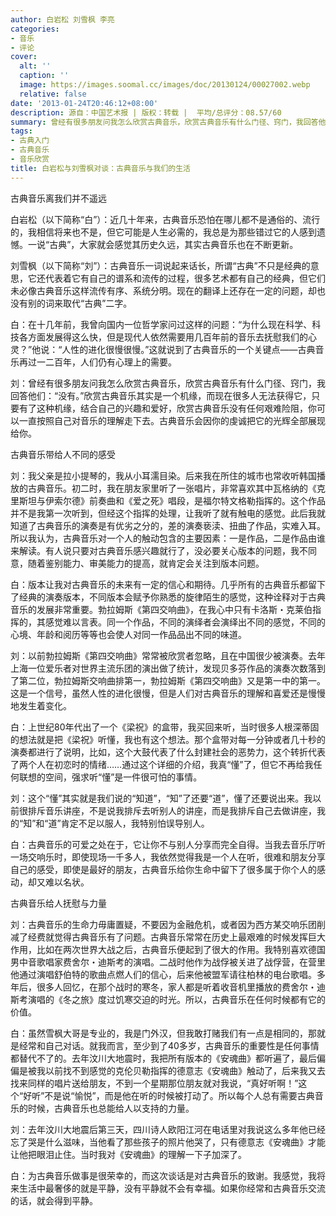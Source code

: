```yaml
---
author: 白岩松 刘雪枫 李亮
categories:
- 音乐
- 评论
cover:
  alt: ''
  caption: ''
  image: https://images.soomal.cc/images/doc/20130124/00027002.webp
  relative: false
date: '2013-01-24T20:46:12+08:00'
description: 源自：中国艺术报 | 版权：转载 |  平均/总评分：08.57/60
summary: 曾经有很多朋友问我怎么欣赏古典音乐，欣赏古典音乐有什么门径、窍门，我回答他们：“没有。”欣赏古典音乐其实是一个机缘，而现在很多人无法获得它，只要有了这种机缘，结合自己的兴趣和爱好，欣赏古典音乐没有任何艰难险阻，你可以一直按照自己对音乐的理解走下去。古典音乐会因你的虔诚把它的光辉全部展现给你……
tags:
- 古典入门
- 古典音乐
- 音乐欣赏
title: 白岩松与刘雪枫对谈：古典音乐与我们的生活
---
```


古典音乐离我们并不遥远



白岩松（以下简称“白”）：近几十年来，古典音乐恐怕在哪儿都不是通俗的、流行的，我相信将来也不是，但它可能是人生必需的，我总是为那些错过它的人感到遗憾。一说“古典”，大家就会感觉其历史久远，其实古典音乐也在不断更新。 

刘雪枫（以下简称“刘”）：古典音乐一词说起来话长，所谓“古典”不只是经典的意思，它还代表着它有自己的谱系和流传的过程，很多艺术都有自己的经典，但它们未必像古典音乐这样流传有序、系统分明。现在的翻译上还存在一定的问题，却也没有别的词来取代“古典”二字。 

白：在十几年前，我曾向国内一位哲学家问过这样的问题：“为什么现在科学、科技各方面发展得这么快，但是现代人依然需要用几百年前的音乐去抚慰我们的心灵？”他说：“人性的进化很慢很慢。”这就说到了古典音乐的一个关键点――古典音乐再过一二百年，人们仍有心理上的需要。 

刘：曾经有很多朋友问我怎么欣赏古典音乐，欣赏古典音乐有什么门径、窍门，我回答他们：“没有。”欣赏古典音乐其实是一个机缘，而现在很多人无法获得它，只要有了这种机缘，结合自己的兴趣和爱好，欣赏古典音乐没有任何艰难险阻，你可以一直按照自己对音乐的理解走下去。古典音乐会因你的虔诚把它的光辉全部展现给你。 

古典音乐带给人不同的感受

刘：我父亲是拉小提琴的，我从小耳濡目染。后来我在所住的城市也常收听韩国播放的古典音乐。初二时，我在朋友家里听了一张唱片，非常喜欢其中瓦格纳的《克里斯坦与伊索尔德》前奏曲和《爱之死》唱段，是福尔特文格勒指挥的。这个作品并不是我第一次听到，但经这个指挥的处理，让我听了就有触电的感觉。此后我就知道了古典音乐的演奏是有优劣之分的，差的演奏亵渎、扭曲了作品，实难入耳。所以我认为，古典音乐对一个人的触动包含的主要因素：一是作品，二是作品由谁来解读。有人说只要对古典音乐感兴趣就行了，没必要关心版本的问题，我不同意，随着鉴别能力、审美能力的提高，就肯定会关注到版本问题。 

白：版本让我对古典音乐的未来有一定的信心和期待。几乎所有的古典音乐都留下了经典的演奏版本，不同版本会赋予你熟悉的旋律陌生的感觉，这种诠释对于古典音乐的发展非常重要。勃拉姆斯《第四交响曲》，在我心中只有卡洛斯・克莱伯指挥的，其感觉难以言表。同一个作品，不同的演绎者会演绎出不同的感觉，不同的心境、年龄和阅历等等也会使人对同一作品品出不同的味道。 

刘：以前勃拉姆斯《第四交响曲》常常被欣赏者忽略，且在中国很少被演奏。去年上海一位爱乐者对世界主流乐团的演出做了统计，发现贝多芬作品的演奏次数落到了第二位，勃拉姆斯交响曲排第一，勃拉姆斯《第四交响曲》又是第一中的第一。这是一个信号，虽然人性的进化很慢，但是人们对古典音乐的理解和喜爱还是慢慢地发生着变化。 

白：上世纪80年代出了一个《梁祝》的盒带，我买回来听，当时很多人根深蒂固的想法就是把《梁祝》听懂，我也有这个想法。那个盒带对每一分钟或者几十秒的演奏都进行了说明，比如，这个大鼓代表了什么封建社会的恶势力，这个转折代表了两个人在初恋时的情绪……通过这个详细的介绍，我真“懂”了，但它不再给我任何联想的空间，强求听“懂”是一件很可怕的事情。 

刘：这个“懂”其实就是我们说的“知道”，“知”了还要“道”，懂了还要说出来。我以前很排斥音乐讲座，不是说我排斥去听别人的讲座，而是我排斥自己去做讲座，我的“知”和“道”肯定不足以服人，我特别怕误导别人。 

白：古典音乐的可爱之处在于，它让你不与别人分享而完全自得。当我去音乐厅听一场交响乐时，即使现场一千多人，我依然觉得我是一个人在听，很难和朋友分享自己的感受，即使是最好的朋友，古典音乐给你生命中留下了很多属于你个人的感动，却又难以名状。 

古典音乐给人抚慰与力量

刘：古典音乐的生命力毋庸置疑，不要因为金融危机，或者因为西方某交响乐团削减了经费就觉得古典音乐有了问题。古典音乐常常在历史上最艰难的时候发挥巨大作用，比如在两次世界大战之后，古典音乐便起到了很大的作用。我特别喜欢德国男中音歌唱家费舍尔・迪斯考的演唱。二战时他作为战俘被关进了战俘营，在营里他通过演唱舒伯特的歌曲点燃人们的信心，后来他被盟军请往柏林的电台歌唱。多年后，很多人回忆，在那个战时的寒冬，家人都是听着收音机里播放的费舍尔・迪斯考演唱的《冬之旅》度过饥寒交迫的时光。所以，古典音乐在任何时候都有它的价值。 

白：虽然雪枫大哥是专业的，我是门外汉，但我敢打赌我们有一点是相同的，那就是经常和自己对话。就我而言，至少到了40多岁，古典音乐的重要性是任何事情都替代不了的。去年汶川大地震时，我把所有版本的《安魂曲》都听遍了，最后偏偏是被我以前找不到感觉的克伦贝勒指挥的德意志《安魂曲》触动了，后来我又去找来同样的唱片送给朋友，不到一个星期那位朋友就对我说，“真好听啊！”这个“好听”不是说“愉悦”，而是他在听的时候被打动了。所以每个人总有需要古典音乐的时候，古典音乐也总能给人以支持的力量。 

刘：去年汶川大地震后第三天，四川诗人欧阳江河在电话里对我说这么多年他已经忘了哭是什么滋味，当他看了那些孩子的照片他哭了，只有德意志《安魂曲》才能让他把眼泪止住。当时我对《安魂曲》的理解一下子加深了。 

白：为古典音乐做事是很荣幸的，而这次谈话是对古典音乐的致谢。我感觉，我将来生活中最奢侈的就是平静，没有平静就不会有幸福。如果你经常和古典音乐交流的话，就会得到平静。